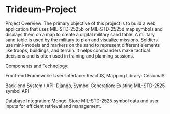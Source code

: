# Trideum-Project
Project Overview:
The primary objective of this project is to build a web application that uses MIL-STD-2525b or MIL-STD-2525d map symbols and displays them on a map to create a digital military sand table. A military sand table is used by the military to plan and visualize missions. Soldiers use mini-models and markers on the sand to represent different elements like troops, buildings, and terrain. It helps commanders make tactical decisions and is often used in training and planning sessions.

Components and Technology:

Front-end Framework: User-Interface: ReactJS, Mapping Library: CesiumJS 

Back-end System / API: Django, Symbol Generation: Existing MIL-STD-2525 symbol API

Database Integration: Mongo. Store MIL-STD-2525 symbol data and user inputs for efficient retrieval and management.
